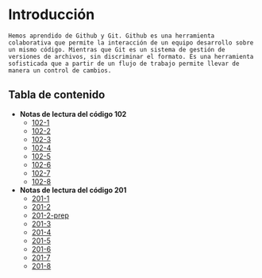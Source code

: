 
# Introducción
```
Hemos aprendido de Github y Git. Github es una herramienta colaborativa que permite la interacción de un equipo desarrollo sobre un mismo código. Mientras que Git es un sistema de gestión de versiones de archivos, sin discriminar el formato. Es una herramienta sofisticada que a partir de un flujo de trabajo permite llevar de manera un control de cambios.
```
## Tabla de contenido
+ **Notas de lectura del código 102**     
     - [102-1](/102/file1.md)  
     - [102-2](/102/file2.md)  
     - [102-3](/102/file3.md)  
     - [102-4](/102/file4.md)  
     - [102-5](/102/file5.md)  
     - [102-6](/102/file6.md)  
     - [102-7](/102/file7.md)  
     - [102-8](/102/read-8-expresiones-operadores.md)  
+ **Notas de lectura del código 201** 
     - [201-1](/201/file01.md)  
     - [201-2](/201/r2-conceptos-basicos-html-css-js.md)  
     - [201-2-prep](/201/prompt-engineering.md)  
     - [201-3](/201/r3-listas-control-flujo-box-model.md)  
     - [201-4](/201/r4-enlaces-html-funciones-js-introduccion-css.md)  
     - [201-5](/201/r5-imagenes-color-texto.md)  
     - [201-6](/201/file06.md)  
     - [201-7](/201/file07.md)  
     - [201-8](/201/file08.md)